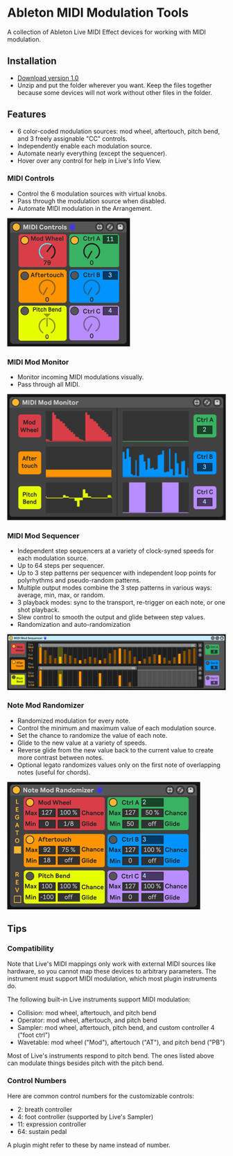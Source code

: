 # Ableton MIDI Modulation Tools

A collection of Ableton Live MIDI Effect devices for working with MIDI modulation.


## Installation

* [Download version 1.0](https://github.com/adamjmurray/ableton-midi-modulation-tools/archive/1.0.zip)
* Unzip and put the folder wherever you want. Keep the files together because some devices will not work without other files in the folder.


## Features

* 6 color-coded modulation sources: mod wheel, aftertouch, pitch bend, and 3 freely assignable "CC" controls.
* Independently enable each modulation source.
* Automate nearly everything (except the sequencer).
* Hover over any control for help in Live's Info View.


### MIDI Controls

* Control the 6 modulation sources with virtual knobs.
* Pass through the modulation source when disabled.
* Automate MIDI modulation in the Arrangement.

![screenshot](./screenshots/MIDI-Controls.png)


### MIDI Mod Monitor

* Monitor incoming MIDI modulations visually.
* Pass through all MIDI.

![screenshot](./screenshots/MIDI-Mod-Monitor.png)


### MIDI Mod Sequencer

* Independent step sequencers at a variety of clock-syned speeds for each modulation source.
* Up to 64 steps per sequencer.
* Up to 3 step patterns per sequencer with independent loop points for polyrhythms and pseudo-random patterns.
* Multiple output modes combine the 3 step patterns in various ways: average, min, max, or random.
* 3 playback modes: sync to the transport, re-trigger on each note, or one shot playback.
* Slew control to smooth the output and glide between step values.
* Randomization and auto-randomization

![screenshot](./screenshots/MIDI-Mod-Sequencer.png)


### Note Mod Randomizer

* Randomized modulation for every note.
* Control the minimum and maximum value of each modulation source.
* Set the chance to randomize the value of each note.
* Glide to the new value at a variety of speeds.
* Reverse glide from the new value back to the current value to create more contrast between notes.
* Optional legato randomizes values only on the first note of overlapping notes (useful for chords).


![screenshot](./screenshots/Note-Mod-Randomizer.png)


## Tips

### Compatibility

Note that Live's MIDI mappings only work with external MIDI sources like hardware, so you cannot map these devices to arbitrary parameters. The instrument must support MIDI modulation, which most plugin instruments do.

The following built-in Live instruments support MIDI modulation:

* Collision: mod wheel, aftertouch, and pitch bend
* Operator: mod wheel, aftertouch, and pitch bend
* Sampler: mod wheel, aftertouch, pitch bend, and custom controller 4 ("foot ctrl")
* Wavetable: mod wheel ("Mod"), aftertouch ("AT"), and pitch bend ("PB")

Most of Live's instruments respond to pitch bend. The ones listed above can modulate things besides pitch with the pitch bend.

### Control Numbers

Here are common control numbers for the customizable controls:
* 2: breath controller
* 4: foot controller (supported by Live's Sampler)
* 11: expression controller
* 64: sustain pedal

A plugin might refer to these by name instead of number.
